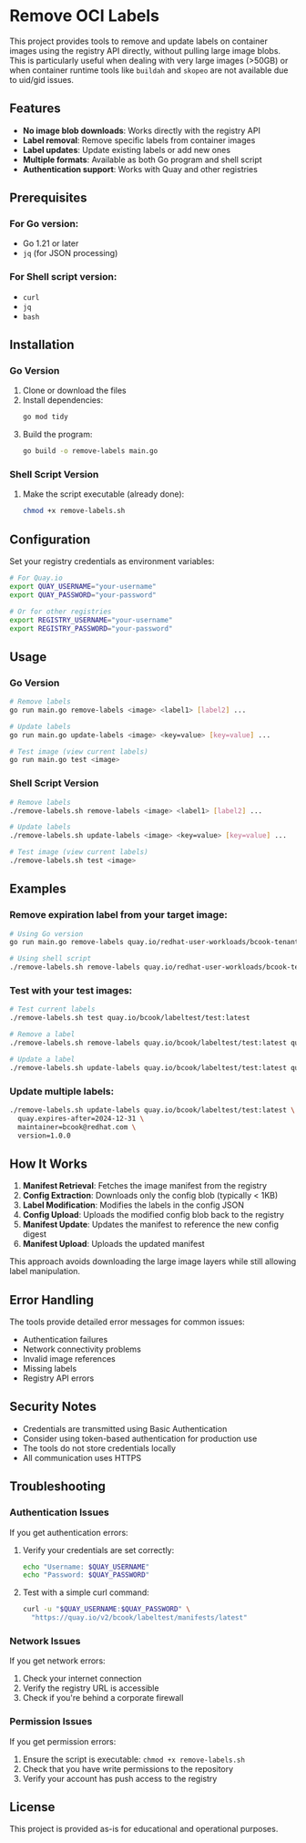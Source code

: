 # Remove OCI Labels

This project provides tools to remove and update labels on container images using the registry API directly, without pulling large image blobs. This is particularly useful when dealing with very large images (>50GB) or when container runtime tools like `buildah` and `skopeo` are not available due to uid/gid issues.

## Features

- **No image blob downloads**: Works directly with the registry API
- **Label removal**: Remove specific labels from container images
- **Label updates**: Update existing labels or add new ones
- **Multiple formats**: Available as both Go program and shell script
- **Authentication support**: Works with Quay and other registries

## Prerequisites

### For Go version:
- Go 1.21 or later
- `jq` (for JSON processing)

### For Shell script version:
- `curl`
- `jq`
- `bash`

## Installation

### Go Version

1. Clone or download the files
2. Install dependencies:
   ```bash
   go mod tidy
   ```
3. Build the program:
   ```bash
   go build -o remove-labels main.go
   ```

### Shell Script Version

1. Make the script executable (already done):
   ```bash
   chmod +x remove-labels.sh
   ```

## Configuration

Set your registry credentials as environment variables:

```bash
# For Quay.io
export QUAY_USERNAME="your-username"
export QUAY_PASSWORD="your-password"

# Or for other registries
export REGISTRY_USERNAME="your-username"
export REGISTRY_PASSWORD="your-password"
```

## Usage

### Go Version

```bash
# Remove labels
go run main.go remove-labels <image> <label1> [label2] ...

# Update labels
go run main.go update-labels <image> <key=value> [key=value] ...

# Test image (view current labels)
go run main.go test <image>
```

### Shell Script Version

```bash
# Remove labels
./remove-labels.sh remove-labels <image> <label1> [label2] ...

# Update labels
./remove-labels.sh update-labels <image> <key=value> [key=value] ...

# Test image (view current labels)
./remove-labels.sh test <image>
```

## Examples

### Remove expiration label from your target image:

```bash
# Using Go version
go run main.go remove-labels quay.io/redhat-user-workloads/bcook-tenant/simple-container-a9695:tree-b83d54e2488749d83c2bd81dfcb9ed4bef28656d quay.expires-after

# Using shell script
./remove-labels.sh remove-labels quay.io/redhat-user-workloads/bcook-tenant/simple-container-a9695:tree-b83d54e2488749d83c2bd81dfcb9ed4bef28656d quay.expires-after
```

### Test with your test images:

```bash
# Test current labels
./remove-labels.sh test quay.io/bcook/labeltest/test:latest

# Remove a label
./remove-labels.sh remove-labels quay.io/bcook/labeltest/test:latest quay.expires-after

# Update a label
./remove-labels.sh update-labels quay.io/bcook/labeltest/test:latest quay.expires-after=2024-12-31
```

### Update multiple labels:

```bash
./remove-labels.sh update-labels quay.io/bcook/labeltest/test:latest \
  quay.expires-after=2024-12-31 \
  maintainer=bcook@redhat.com \
  version=1.0.0
```

## How It Works

1. **Manifest Retrieval**: Fetches the image manifest from the registry
2. **Config Extraction**: Downloads only the config blob (typically < 1KB)
3. **Label Modification**: Modifies the labels in the config JSON
4. **Config Upload**: Uploads the modified config blob back to the registry
5. **Manifest Update**: Updates the manifest to reference the new config digest
6. **Manifest Upload**: Uploads the updated manifest

This approach avoids downloading the large image layers while still allowing label manipulation.

## Error Handling

The tools provide detailed error messages for common issues:

- Authentication failures
- Network connectivity problems
- Invalid image references
- Missing labels
- Registry API errors

## Security Notes

- Credentials are transmitted using Basic Authentication
- Consider using token-based authentication for production use
- The tools do not store credentials locally
- All communication uses HTTPS

## Troubleshooting

### Authentication Issues

If you get authentication errors:

1. Verify your credentials are set correctly:
   ```bash
   echo "Username: $QUAY_USERNAME"
   echo "Password: $QUAY_PASSWORD"
   ```

2. Test with a simple curl command:
   ```bash
   curl -u "$QUAY_USERNAME:$QUAY_PASSWORD" \
     "https://quay.io/v2/bcook/labeltest/manifests/latest"
   ```

### Network Issues

If you get network errors:

1. Check your internet connection
2. Verify the registry URL is accessible
3. Check if you're behind a corporate firewall

### Permission Issues

If you get permission errors:

1. Ensure the script is executable: `chmod +x remove-labels.sh`
2. Check that you have write permissions to the repository
3. Verify your account has push access to the registry

## License

This project is provided as-is for educational and operational purposes. 